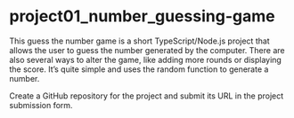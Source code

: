 # project01_number_guessing-game
This guess the number game is a short TypeScript/Node.js project that allows the user to guess the number generated by the computer. There are also several ways to alter the game, like adding more rounds or displaying the score. It’s quite simple and uses the random function to generate a number.

Create a GitHub repository for the project and submit its URL in the project submission form. 
